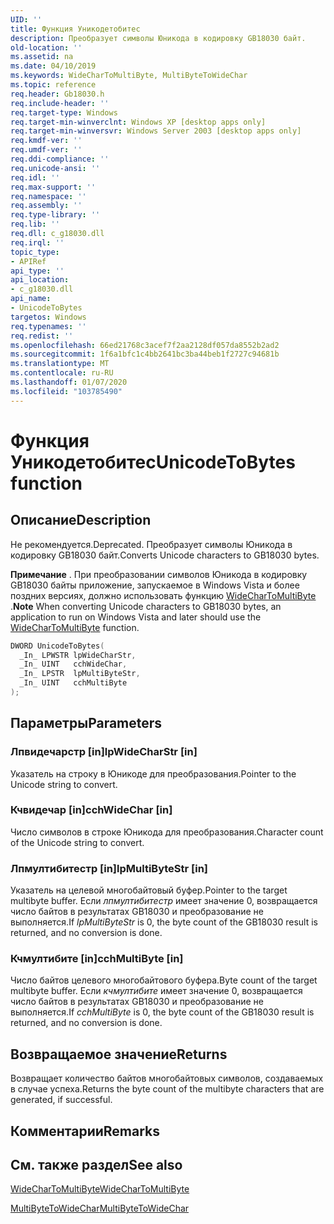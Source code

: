```yaml
---
UID: ''
title: Функция Уникодетобитес
description: Преобразует символы Юникода в кодировку GB18030 байт.
old-location: ''
ms.assetid: na
ms.date: 04/10/2019
ms.keywords: WideCharToMultiByte, MultiByteToWideChar
ms.topic: reference
req.header: Gb18030.h
req.include-header: ''
req.target-type: Windows
req.target-min-winverclnt: Windows XP [desktop apps only]
req.target-min-winversvr: Windows Server 2003 [desktop apps only]
req.kmdf-ver: ''
req.umdf-ver: ''
req.ddi-compliance: ''
req.unicode-ansi: ''
req.idl: ''
req.max-support: ''
req.namespace: ''
req.assembly: ''
req.type-library: ''
req.lib: ''
req.dll: c_g18030.dll
req.irql: ''
topic_type:
- APIRef
api_type: ''
api_location:
- c_g18030.dll
api_name:
- UnicodeToBytes
targetos: Windows
req.typenames: ''
req.redist: ''
ms.openlocfilehash: 66ed21768c3acef7f2aa2128df057da8552b2ad2
ms.sourcegitcommit: 1f6a1bfc1c4bb2641bc3ba44beb1f2727c94681b
ms.translationtype: MT
ms.contentlocale: ru-RU
ms.lasthandoff: 01/07/2020
ms.locfileid: "103785490"
---
```

# <a name="unicodetobytes-function"></a><span data-ttu-id="a995e-103">Функция Уникодетобитес</span><span class="sxs-lookup"><span data-stu-id="a995e-103">UnicodeToBytes function</span></span>

## <a name="description"></a><span data-ttu-id="a995e-104">Описание</span><span class="sxs-lookup"><span data-stu-id="a995e-104">Description</span></span>

<span data-ttu-id="a995e-105">Не рекомендуется.</span><span class="sxs-lookup"><span data-stu-id="a995e-105">Deprecated.</span></span> <span data-ttu-id="a995e-106">Преобразует символы Юникода в кодировку GB18030 байт.</span><span class="sxs-lookup"><span data-stu-id="a995e-106">Converts Unicode characters to GB18030 bytes.</span></span>

<span data-ttu-id="a995e-107">**Примечание**  .  При преобразовании символов Юникода в кодировку GB18030 байты приложение, запускаемое в Windows Vista и более поздних версиях, должно использовать функцию [WideCharToMultiByte](/windows/desktop/api/stringapiset/nf-stringapiset-widechartomultibyte) .</span><span class="sxs-lookup"><span data-stu-id="a995e-107">**Note**  When converting Unicode characters to GB18030 bytes, an application to run on Windows Vista and later should use the [WideCharToMultiByte](/windows/desktop/api/stringapiset/nf-stringapiset-widechartomultibyte) function.</span></span>

```cpp
DWORD UnicodeToBytes(
  _In_ LPWSTR lpWideCharStr,
  _In_ UINT   cchWideChar,
  _In_ LPSTR  lpMultiByteStr,
  _In_ UINT   cchMultiByte
);
```

## <a name="parameters"></a><span data-ttu-id="a995e-108">Параметры</span><span class="sxs-lookup"><span data-stu-id="a995e-108">Parameters</span></span>

### <a name="lpwidecharstr-in"></a><span data-ttu-id="a995e-109">Лпвидечарстр [in]</span><span class="sxs-lookup"><span data-stu-id="a995e-109">lpWideCharStr [in]</span></span>

<span data-ttu-id="a995e-110">Указатель на строку в Юникоде для преобразования.</span><span class="sxs-lookup"><span data-stu-id="a995e-110">Pointer to the Unicode string to convert.</span></span>

### <a name="cchwidechar-in"></a><span data-ttu-id="a995e-111">Кчвидечар [in]</span><span class="sxs-lookup"><span data-stu-id="a995e-111">cchWideChar [in]</span></span>

<span data-ttu-id="a995e-112">Число символов в строке Юникода для преобразования.</span><span class="sxs-lookup"><span data-stu-id="a995e-112">Character count of the Unicode string to convert.</span></span>

### <a name="lpmultibytestr-in"></a><span data-ttu-id="a995e-113">Лпмултибитестр [in]</span><span class="sxs-lookup"><span data-stu-id="a995e-113">lpMultiByteStr [in]</span></span>

<span data-ttu-id="a995e-114">Указатель на целевой многобайтовый буфер.</span><span class="sxs-lookup"><span data-stu-id="a995e-114">Pointer to the target multibyte buffer.</span></span>
<span data-ttu-id="a995e-115">Если *лпмултибитестр* имеет значение 0, возвращается число байтов в результатах GB18030 и преобразование не выполняется.</span><span class="sxs-lookup"><span data-stu-id="a995e-115">If *lpMultiByteStr* is 0, the byte count of the GB18030 result is returned, and no conversion is done.</span></span>

### <a name="cchmultibyte-in"></a><span data-ttu-id="a995e-116">Кчмултибите [in]</span><span class="sxs-lookup"><span data-stu-id="a995e-116">cchMultiByte [in]</span></span>

<span data-ttu-id="a995e-117">Число байтов целевого многобайтового буфера.</span><span class="sxs-lookup"><span data-stu-id="a995e-117">Byte count of the target multibyte buffer.</span></span>
<span data-ttu-id="a995e-118">Если *кчмултибите* имеет значение 0, возвращается число байтов в результатах GB18030 и преобразование не выполняется.</span><span class="sxs-lookup"><span data-stu-id="a995e-118">If *cchMultiByte* is 0, the byte count of the GB18030 result is returned, and no conversion is done.</span></span>

## <a name="returns"></a><span data-ttu-id="a995e-119">Возвращаемое значение</span><span class="sxs-lookup"><span data-stu-id="a995e-119">Returns</span></span>

<span data-ttu-id="a995e-120">Возвращает количество байтов многобайтовых символов, создаваемых в случае успеха.</span><span class="sxs-lookup"><span data-stu-id="a995e-120">Returns the byte count of the multibyte characters that are generated, if successful.</span></span>

## <a name="remarks"></a><span data-ttu-id="a995e-121">Комментарии</span><span class="sxs-lookup"><span data-stu-id="a995e-121">Remarks</span></span>

## <a name="see-also"></a><span data-ttu-id="a995e-122">См. также раздел</span><span class="sxs-lookup"><span data-stu-id="a995e-122">See also</span></span>

[<span data-ttu-id="a995e-123">WideCharToMultiByte</span><span class="sxs-lookup"><span data-stu-id="a995e-123">WideCharToMultiByte</span></span>](/windows/desktop/api/stringapiset/nf-stringapiset-widechartomultibyte)

[<span data-ttu-id="a995e-124">MultiByteToWideChar</span><span class="sxs-lookup"><span data-stu-id="a995e-124">MultiByteToWideChar</span></span>](/windows/desktop/api/stringapiset/nf-stringapiset-multibytetowidechar)
